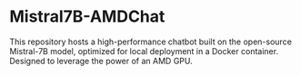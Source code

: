 # Mistral7B-AMDChat
This repository hosts a high-performance chatbot built on the open-source Mistral-7B model, optimized for local deployment in a Docker container. Designed to leverage the power of an AMD GPU.
